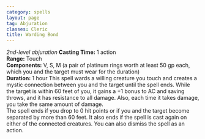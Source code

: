 ```yaml
---
category: spells
layout: page
tag: Abjuration
classes: Cleric
title: Warding Bond 
---
```

_2nd-level abjuration_ 
**Casting Time:** 1 action    
**Range:** Touch    
**Components:** V, S, M (a pair of platinum rings worth at least 50 gp each, which you and the target must wear for the duration)    
**Duration:** 1 hour 
This spell wards a willing creature you touch and creates a mystic connection between you and the target until the spell ends. While the target is within 60 feet of you, it gains a +1 bonus to AC and saving throws, and it has resistance to all damage. Also, each time it takes damage, you take the same amount of damage.    
The spell ends if you drop to 0 hit points or if you and the target become separated by more than 60 feet. It also ends if the spell is cast again on either of the connected creatures. You can also dismiss the spell as an action. 